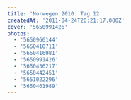 ```yaml
---
title: 'Norwegen 2010: Tag 12'
createdAt: '2011-04-24T20:21:17.000Z'
cover: '5650991426'
photos:
  - '5650966144'
  - '5650410711'
  - '5650416981'
  - '5650991426'
  - '5650436217'
  - '5650442451'
  - '5651022296'
  - '5650461989'
---
```


